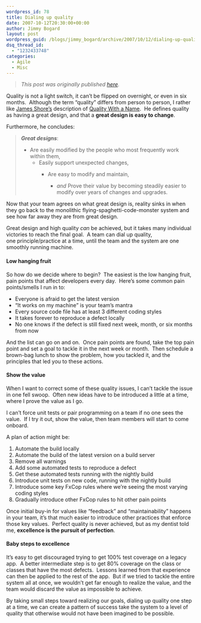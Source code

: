 ```yaml
---
wordpress_id: 78
title: Dialing up quality
date: 2007-10-12T20:30:00+00:00
author: Jimmy Bogard
layout: post
wordpress_guid: /blogs/jimmy_bogard/archive/2007/10/12/dialing-up-quality.aspx
dsq_thread_id:
  - "1232433748"
categories:
  - Agile
  - Misc
---
```

> _This post was originally published [here](http://grabbagoft.blogspot.com/2007/10/dialing-up-quality.html)._

Quality is not a light switch, it can&#8217;t be flipped on&nbsp;overnight, or even in six months.&nbsp; Although the term &#8220;quality&#8221; differs from person to person, I rather like [James Shore&#8217;s](http://www.jamesshore.com/)&nbsp;description of [Quality With a Name](http://www.jamesshore.com/Articles/Quality-With-a-Name.html).&nbsp; He defines quality as having a great design, and that a **great design is easy to change**.

Furthermore, he concludes:

> **_Great designs_**:
> 
>   * Are easily modified by the people who most frequently work within them, 
>       * Easily support unexpected changes, 
>           * Are easy to modify and maintain, 
>               * _and_ Prove their value by becoming steadily easier to modify over years of changes and&nbsp;upgrades.&nbsp;</ul> </blockquote> 
>             Now that your team agrees on what great design is, reality sinks in when they go back to the monolithic flying-spaghetti-code-monster system and see how far away they are from great design.
>             
>             Great design and high quality _can_ be achieved, but it takes many individual victories to reach the final goal.&nbsp; A team can dial up quality, one&nbsp;principle/practice at a time, until the team and the system are one smoothly running machine.
>             
>             #### Low hanging fruit
>             
>             So how do we decide where to begin?&nbsp; The easiest is the low hanging fruit, pain points that affect developers every day.&nbsp; Here&#8217;s some common pain points/smells I run in to:
>             
>               * Everyone is afraid to get the latest version
>               * &#8220;It works on my machine&#8221; is your team&#8217;s mantra
>               * Every source code file has at least 3 different coding styles
>               * It takes forever to reproduce a defect locally
>               * No one knows if the defect is still fixed next week, month, or six months from now
>             
>             And the list can go on and on.&nbsp; Once pain points are found, take the top pain point and set a goal to tackle it in the next week or month.&nbsp; Then schedule a brown-bag lunch to show the problem, how you tackled it, and the principles that led you to these actions.
>             
>             #### Show the value
>             
>             When I want to correct some of these quality issues, I can&#8217;t tackle the issue in one fell swoop.&nbsp; Often new ideas have to be introduced a little at a time, where I prove the value as I go.
>             
>             I can&#8217;t force unit tests or pair programming on a team if no one sees the value.&nbsp; If I try it out, show the value, then team members will start to come onboard.
>             
>             A plan of action might be:
>             
>               1. Automate the build locally
>               2. Automate the build of the latest version on a build server
>               3. Remove all warnings
>               4. Add some automated tests to reproduce a defect
>               5. Get these automated tests running with the nightly build
>               6. Introduce unit tests on new code, running with the nightly build
>               7. Introduce some key FxCop rules where we&#8217;re seeing the most varying coding styles
>               8. Gradually introduce other FxCop rules to hit other pain points
>             
>             Once initial buy-in for values like &#8220;feedback&#8221; and &#8220;maintainability&#8221; happens in your team, it&#8217;s that much easier to introduce other practices that enforce those key values.&nbsp; Perfect quality is never achieved, but as my dentist told me, **excellence is the pursuit of perfection**.
>             
>             #### Baby steps to excellence
>             
>             It&#8217;s easy to get discouraged trying to get 100% test coverage on a legacy app.&nbsp; A better intermediate step is to get 80% coverage on the class or classes that have the most defects.&nbsp; Lessons learned from that experience can then be applied to the rest of the app.&nbsp; But if we tried to tackle the entire system all at once, we wouldn&#8217;t get far enough to realize the value, and the team would discard the value as impossible to achieve.
>             
>             By taking small steps toward realizing our goals, dialing up quality one step at a time, we can create a pattern of success take the system to a level of quality that otherwise would not have been imagined to be possible.